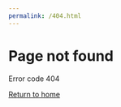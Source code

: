 ```yaml
---
permalink: /404.html
---
```


# Page not found
Error code 404

[Return to home](https://decolonialvexillology.github.io)
